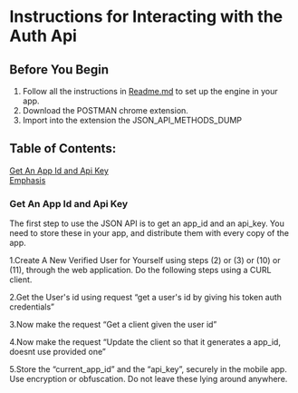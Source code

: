 # Instructions for Interacting with the Auth Api

## Before You Begin

1. Follow all the instructions in [Readme.md](http://github.com/wordjelly/auth/README.md) to set up the engine in your app.
2. Download the POSTMAN chrome extension.
3. Import into the extension the JSON_API_METHODS_DUMP


## Table of Contents:

[Get An App Id and Api Key](#App_Id_And_Api_Key)  
[Emphasis](#emphasis)  


    
<a name="App_Id_And_Api_Key"/>

### Get An App Id and Api Key

The first step to use the JSON API is to get an app_id and an api_key.
You need to store these in your app, and distribute them with every copy of the app.

1.Create A  New Verified User for Yourself using steps (2) or (3) or (10) or (11), through the web application. Do the following steps using a CURL client.

2.Get the User's id using request “get a user's id by giving his token auth credentials”

3.Now make the request “Get a client given the user id”

4.Now make the request “Update the client so that it generates a app_id, doesnt use provided one”

5.Store the “current_app_id” and the “api_key”, securely in the mobile app. Use encryption or  obfuscation. Do not leave these lying around anywhere. 

